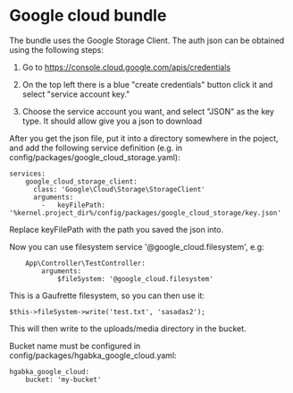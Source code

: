 # Google cloud bundle

The bundle uses the Google Storage Client. The auth json can be obtained using the following steps:

1. Go to https://console.cloud.google.com/apis/credentials

2. On the top left there is a blue "create credentials" button click it and select "service account key."

3. Choose the service account you want, and select "JSON" as the key type. It should allow give you a json to download

After you get the json file, put it into a directory somewhere in the poject, and add the following service definition (e.g. in config/packages/google_cloud_storage.yaml):

```
services:
    google_cloud_storage_client:
      class: 'Google\Cloud\Storage\StorageClient'
      arguments:
        -   keyFilePath: '%kernel.project_dir%/config/packages/google_cloud_storage/key.json'
```

Replace keyFilePath with the path you saved the json into.

Now you can use filesystem service '@google_cloud.filesystem', e.g:

```
    App\Controller\TestController:
        arguments:
            $fileSystem: '@google_cloud.filesystem'
```

This is a Gaufrette filesystem, so you can then use it:
```
$this->fileSystem->write('test.txt', 'sasadas2');
```

This will then write to the uploads/media directory in the bucket.

Bucket name must be configured in config/packages/hgabka_google_cloud.yaml:
```
hgabka_google_cloud:
    bucket: 'my-bucket'
```
